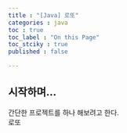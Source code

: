 ```yaml
---
title : "[Java] 로또"
categories : java
toc : true
toc_label : "On this Page"
toc_stciky : true
published : false

---
```

## 시작하며...
간단한 프로젝트를 하나 해보려고 한다.     
로또 
